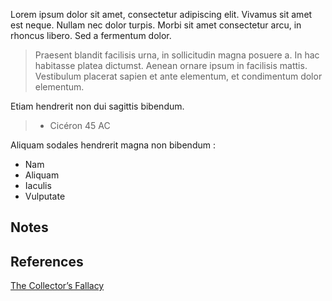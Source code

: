 Lorem ipsum dolor sit amet, consectetur adipiscing elit. Vivamus sit amet est neque. Nullam nec dolor turpis. Morbi sit amet consectetur arcu, in rhoncus libero. Sed a fermentum dolor.

>Praesent blandit facilisis urna, in sollicitudin magna posuere a. In hac habitasse platea dictumst. Aenean ornare ipsum in facilisis mattis. Vestibulum placerat sapien et ante elementum, et condimentum dolor elementum. 

Etiam hendrerit non dui sagittis bibendum.
> - Cicéron 45 AC

Aliquam sodales hendrerit magna non bibendum :
* Nam
* Aliquam
* Iaculis
* Vulputate


## Notes

## References

[The Collector’s Fallacy](https://zettelkasten.de/posts/collectors-fallacy/)


